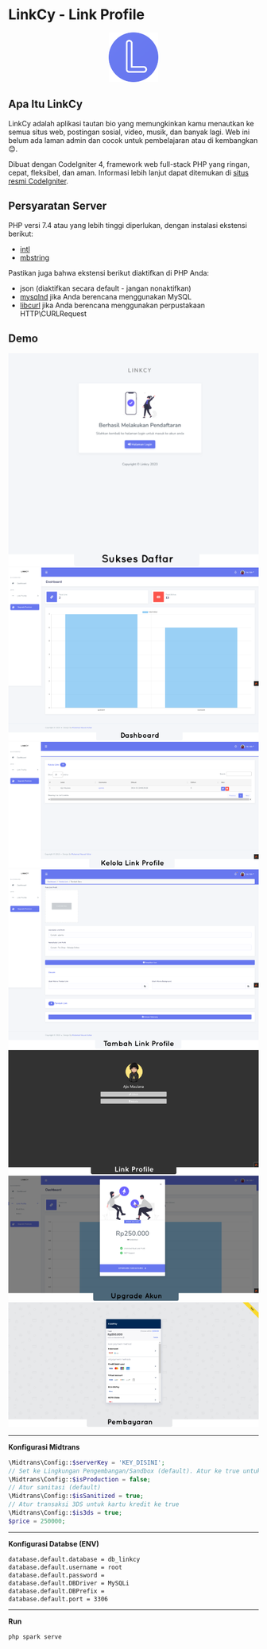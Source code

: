 # LinkCy - Link Profile
<p align="center">
  <img src="demo/icon.png" alt="Linkcy" width="100">
</p>

## Apa Itu LinkCy

LinkCy adalah aplikasi tautan bio yang memungkinkan kamu menautkan ke semua situs web, postingan sosial, video, musik, dan banyak lagi. 
Web ini belum ada laman admin dan cocok untuk pembelajaran atau di kembangkan 😊.

Dibuat dengan CodeIgniter 4, framework web full-stack PHP yang ringan, cepat, fleksibel, dan aman.
Informasi lebih lanjut dapat ditemukan di [situs resmi CodeIgniter](https://codeigniter.com).

## Persyaratan Server

PHP versi 7.4 atau yang lebih tinggi diperlukan, dengan instalasi ekstensi berikut:

- [intl](http://php.net/manual/en/intl.requirements.php)
- [mbstring](http://php.net/manual/en/mbstring.installation.php)

Pastikan juga bahwa ekstensi berikut diaktifkan di PHP Anda:

- json (diaktifkan secara default - jangan nonaktifkan)
- [mysqlnd](http://php.net/manual/en/mysqlnd.install.php) jika Anda berencana menggunakan MySQL
- [libcurl](http://php.net/manual/en/curl.requirements.php) jika Anda berencana menggunakan perpustakaan HTTP\CURLRequest

## Demo
<p align="center">
  <img src="demo/0sukses-mendaftar.png" alt="Sukses Mendaftar">
  <img src="demo/1dashboard.png" alt="Dashboard">
  <img src="demo/2kelola-link.png" alt="Kelola Link">
  <img src="demo/3add-link.png" alt="Tambah Link">
  <img src="demo/4link-profile.png" alt="Profil Link">
  <img src="demo/5upgrade.png" alt="Upgrade">
  <img src="demo/6pembayaran.png" alt="Pembayaran">
</p>


---

**Konfigurasi Midtrans**

```php
\Midtrans\Config::$serverKey = 'KEY_DISINI';
// Set ke Lingkungan Pengembangan/Sandbox (default). Atur ke true untuk Lingkungan Produksi (menerima transaksi nyata).
\Midtrans\Config::$isProduction = false;
// Atur sanitasi (default)
\Midtrans\Config::$isSanitized = true;
// Atur transaksi 3DS untuk kartu kredit ke true
\Midtrans\Config::$is3ds = true;
$price = 250000;
```

---

**Konfigurasi Databse (ENV)**
```database.default.hostname = localhost
database.default.database = db_linkcy
database.default.username = root
database.default.password = 
database.default.DBDriver = MySQLi
database.default.DBPrefix =
database.default.port = 3306
```
---

**Run**
```php
php spark serve
```

